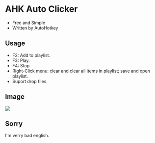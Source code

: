 # AHK Auto Clicker
* Free and Simple
* Written by AutoHotkey
## Usage
* F2: Add to playlist.
* F3: Play.
* F4: Stop.
* Right-Click menu: clear and clear all items in playlist; save and open playlist.
* Suport drop files.
## Image
<img align="center" src="https://i.imgur.com/dK6cBcv.png"/>

## Sorry
I'm verry bad english.
